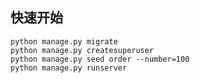## 快速开始

    python manage.py migrate
    python manage.py createsuperuser
    python manage.py seed order --number=100
    python manage.py runserver
